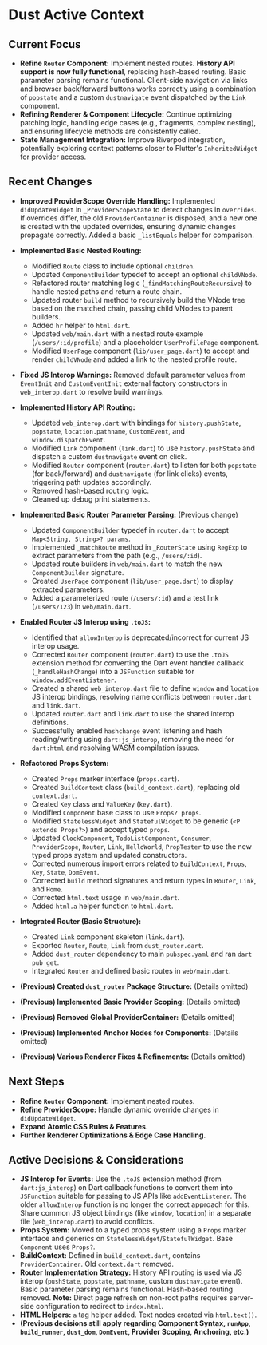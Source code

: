 # Dust Active Context

## Current Focus

- **Refine `Router` Component:** Implement nested routes. **History API support
  is now fully functional**, replacing hash-based routing. Basic parameter
  parsing remains functional. Client-side navigation via links and browser
  back/forward buttons works correctly using a combination of `popstate` and a
  custom `dustnavigate` event dispatched by the `Link` component.
- **Refining Renderer & Component Lifecycle:** Continue optimizing patching
  logic, handling edge cases (e.g., fragments, complex nesting), and ensuring
  lifecycle methods are consistently called.
- **State Management Integration:** Improve Riverpod integration, potentially
  exploring context patterns closer to Flutter's `InheritedWidget` for provider
  access.

## Recent Changes

- **Improved ProviderScope Override Handling:** Implemented `didUpdateWidget` in
  `_ProviderScopeState` to detect changes in `overrides`. If overrides differ,
  the old `ProviderContainer` is disposed, and a new one is created with the
  updated overrides, ensuring dynamic changes propagate correctly. Added a basic
  `_listEquals` helper for comparison.

- **Implemented Basic Nested Routing:**
  - Modified `Route` class to include optional `children`.
  - Updated `ComponentBuilder` typedef to accept an optional `childVNode`.
  - Refactored router matching logic (`_findMatchingRouteRecursive`) to handle
    nested paths and return a route chain.
  - Updated router `build` method to recursively build the VNode tree based on
    the matched chain, passing child VNodes to parent builders.
  - Added `hr` helper to `html.dart`.
  - Updated `web/main.dart` with a nested route example (`/users/:id/profile`)
    and a placeholder `UserProfilePage` component.
  - Modified `UserPage` component (`lib/user_page.dart`) to accept and render
    `childVNode` and added a link to the nested profile route.

- **Fixed JS Interop Warnings:** Removed default parameter values from
  `EventInit` and `CustomEventInit` external factory constructors in
  `web_interop.dart` to resolve build warnings.

- **Implemented History API Routing:**
  - Updated `web_interop.dart` with bindings for `history.pushState`,
    `popstate`, `location.pathname`, `CustomEvent`, and `window.dispatchEvent`.
  - Modified `Link` component (`link.dart`) to use `history.pushState` and
    dispatch a custom `dustnavigate` event on click.
  - Modified `Router` component (`router.dart`) to listen for both `popstate`
    (for back/forward) and `dustnavigate` (for link clicks) events, triggering
    path updates accordingly.
  - Removed hash-based routing logic.
  - Cleaned up debug print statements.
- **Implemented Basic Router Parameter Parsing:** (Previous change)
  - Updated `ComponentBuilder` typedef in `router.dart` to accept
    `Map<String, String>? params`.
  - Implemented `_matchRoute` method in `_RouterState` using `RegExp` to extract
    parameters from the path (e.g., `/users/:id`).
  - Updated route builders in `web/main.dart` to match the new
    `ComponentBuilder` signature.
  - Created `UserPage` component (`lib/user_page.dart`) to display extracted
    parameters.
  - Added a parameterized route (`/users/:id`) and a test link (`/users/123`) in
    `web/main.dart`.
- **Enabled Router JS Interop using `.toJS`:**
  - Identified that `allowInterop` is deprecated/incorrect for current JS
    interop usage.
  - Corrected `Router` component (`router.dart`) to use the `.toJS` extension
    method for converting the Dart event handler callback (`_handleHashChange`)
    into a `JSFunction` suitable for `window.addEventListener`.
  - Created a shared `web_interop.dart` file to define `window` and `location`
    JS interop bindings, resolving name conflicts between `router.dart` and
    `link.dart`.
  - Updated `router.dart` and `link.dart` to use the shared interop definitions.
  - Successfully enabled `hashchange` event listening and hash reading/writing
    using `dart:js_interop`, removing the need for `dart:html` and resolving
    WASM compilation issues.
- **Refactored Props System:**
  - Created `Props` marker interface (`props.dart`).
  - Created `BuildContext` class (`build_context.dart`), replacing old
    `context.dart`.
  - Created `Key` class and `ValueKey` (`key.dart`).
  - Modified `Component` base class to use `Props? props`.
  - Modified `StatelessWidget` and `StatefulWidget` to be generic
    (`<P extends Props?>`) and accept typed `props`.
  - Updated `ClockComponent`, `TodoListComponent`, `Consumer`, `ProviderScope`,
    `Router`, `Link`, `HelloWorld`, `PropTester` to use the new typed props
    system and updated constructors.
  - Corrected numerous import errors related to `BuildContext`, `Props`, `Key`,
    `State`, `DomEvent`.
  - Corrected `build` method signatures and return types in `Router`, `Link`,
    and `Home`.
  - Corrected `html.text` usage in `web/main.dart`.
  - Added `html.a` helper function to `html.dart`.
- **Integrated Router (Basic Structure):**
  - Created `Link` component skeleton (`link.dart`).
  - Exported `Router`, `Route`, `Link` from `dust_router.dart`.
  - Added `dust_router` dependency to main `pubspec.yaml` and ran
    `dart pub get`.
  - Integrated `Router` and defined basic routes in `web/main.dart`.
- **(Previous) Created `dust_router` Package Structure:** (Details omitted)
- **(Previous) Implemented Basic Provider Scoping:** (Details omitted)
- **(Previous) Removed Global ProviderContainer:** (Details omitted)
- **(Previous) Implemented Anchor Nodes for Components:** (Details omitted)
- **(Previous) Various Renderer Fixes & Refinements:** (Details omitted)

## Next Steps

- **Refine `Router` Component:** Implement nested routes.
- **Refine ProviderScope:** Handle dynamic override changes in
  `didUpdateWidget`.
- **Expand Atomic CSS Rules & Features.**
- **Further Renderer Optimizations & Edge Case Handling.**

## Active Decisions & Considerations

- **JS Interop for Events:** Use the `.toJS` extension method (from
  `dart:js_interop`) on Dart callback functions to convert them into
  `JSFunction` suitable for passing to JS APIs like `addEventListener`. The
  older `allowInterop` function is no longer the correct approach for this.
  Share common JS object bindings (like `window`, `location`) in a separate file
  (`web_interop.dart`) to avoid conflicts.
- **Props System:** Moved to a typed props system using a `Props` marker
  interface and generics on `StatelessWidget`/`StatefulWidget`. Base `Component`
  uses `Props?`.
- **BuildContext:** Defined in `build_context.dart`, contains
  `ProviderContainer`. Old `context.dart` removed.
- **Router Implementation Strategy:** History API routing is used via JS interop
  (`pushState`, `popstate`, `pathname`, custom `dustnavigate` event). Basic
  parameter parsing remains functional. Hash-based routing removed. **Note:**
  Direct page refresh on non-root paths requires server-side configuration to
  redirect to `index.html`.
- **HTML Helpers:** `a` tag helper added. Text nodes created via `html.text()`.
- **(Previous decisions still apply regarding Component Syntax, `runApp`,
  `build_runner`, `dust_dom`, `DomEvent`, Provider Scoping, Anchoring, etc.)**
